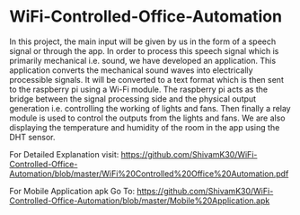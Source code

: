 # WiFi-Controlled-Office-Automation
In this project, the main input will be given by us in the form of a speech signal or through the app. In order to process this speech signal which is primarily mechanical i.e. sound, we have developed an application. This application converts the mechanical sound waves into electrically processible signals. It will be converted to a text format which is then sent to the raspberry pi using a Wi-Fi module. The raspberry pi acts as the bridge between the signal processing side and the physical output generation i.e. controlling the working of lights and fans. Then finally a relay module is used to control the outputs from the lights and fans. We are also displaying the temperature and humidity of the room in the app using the DHT sensor.

For Detailed Explanation visit: https://github.com/ShivamK30/WiFi-Controlled-Office-Automation/blob/master/WiFi%20Controlled%20Office%20Automation.pdf

For Mobile Application apk Go To: https://github.com/ShivamK30/WiFi-Controlled-Office-Automation/blob/master/Mobile%20Application.apk
